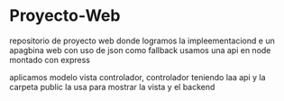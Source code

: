 # Proyecto-Web
repositorio de proyecto web donde logramos la impleementaciond e un apagbina web con uso de json como fallback
usamos una api en node montado con express

aplicamos modelo vista controlador, controlador teniendo laa api y  la carpeta public la usa para mostrar la vista y el backend